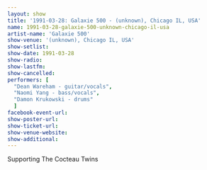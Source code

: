 ```yaml
---
layout: show
title: '1991-03-28: Galaxie 500 - (unknown), Chicago IL, USA'
name: 1991-03-28-galaxie-500-unknown-chicago-il-usa
artist-name: 'Galaxie 500'
show-venue: '(unknown), Chicago IL, USA'
show-setlist: 
show-date: 1991-03-28
show-radio: 
show-lastfm: 
show-cancelled: 
performers: [
  "Dean Wareham - guitar/vocals",
  "Naomi Yang - bass/vocals",
  "Damon Krukowski - drums"
  ]
facebook-event-url: 
show-poster-url: 
show-ticket-url: 
show-venue-website: 
show-additional: 
---
```


Supporting The Cocteau Twins